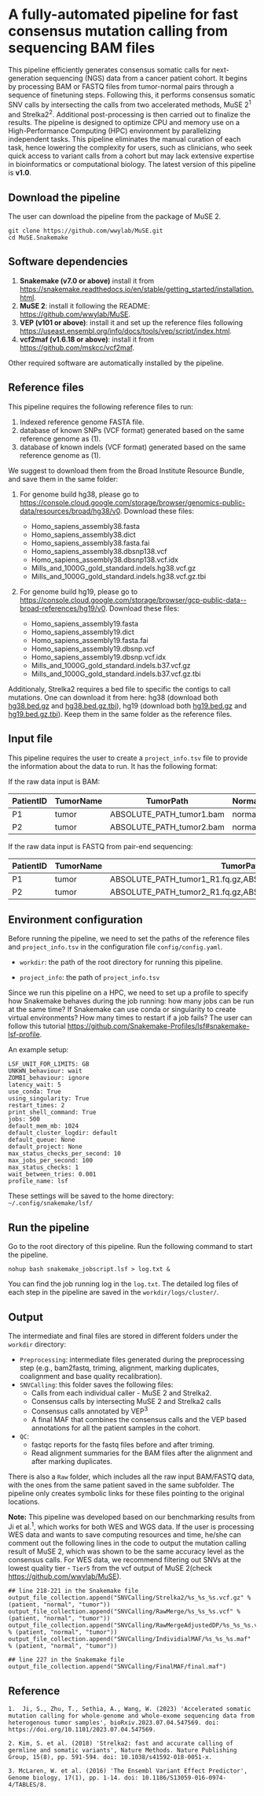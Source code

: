 # A fully-automated pipeline for fast consensus mutation calling from sequencing BAM files

This pipeline efficiently generates consensus somatic calls for next-generation sequencing (NGS) data from a cancer patient cohort. It begins by processing BAM or FASTQ files from tumor-normal pairs through a sequence of finetuning steps. Following this, it performs consensus somatic SNV calls by intersecting the calls from two accelerated methods, MuSE 2<sup>1</sup> and Strelka2<sup>2</sup>. Additional post-processing is then carried out to finalize the results. The pipeline is designed to optimize CPU and memory use on a High-Performance Computing (HPC) environment by parallelizing independent tasks. This pipeline eliminates the manual curation of each task, hence lowering the complexity for users, such as clinicians, who seek quick access to variant calls from a cohort but may lack extensive expertise in bioinformatics or computational biology. The latest version of this pipeline is **v1.0**.

## Download the pipeline
The user can download the pipeline from the package of MuSE 2. 

``` 
git clone https://github.com/wwylab/MuSE.git
cd MuSE.Snakemake
```

## Software dependencies

1. **Snakemake (v7.0 or above)** install it from https://snakemake.readthedocs.io/en/stable/getting_started/installation.html.
2. **MuSE 2**: install it following the README: https://github.com/wwylab/MuSE.
3. **VEP (v101 or above)**: install it and set up the reference files following https://useast.ensembl.org/info/docs/tools/vep/script/index.html.
4. **vcf2maf (v1.6.18 or above)**: install it from https://github.com/mskcc/vcf2maf.

Other required software are automatically installed by the pipeline. 

## Reference files

This pipeline requires the following reference files to run:
1. Indexed reference genome FASTA file.
2. database of known SNPs (VCF format) generated based on the same reference genome as (1).
3. database of known indels (VCF format) generated based on the same reference genome as (1).

We suggest to download them from the Broad Institute Resource Bundle, and save them in the same folder: 

1. For genome build hg38, please go to https://console.cloud.google.com/storage/browser/genomics-public-data/resources/broad/hg38/v0. Download these files:
   - Homo_sapiens_assembly38.fasta
   - Homo_sapiens_assembly38.dict
   - Homo_sapiens_assembly38.fasta.fai
   - Homo_sapiens_assembly38.dbsnp138.vcf
   - Homo_sapiens_assembly38.dbsnp138.vcf.idx
   - Mills_and_1000G_gold_standard.indels.hg38.vcf.gz
   - Mills_and_1000G_gold_standard.indels.hg38.vcf.gz.tbi

2. For genome build hg19, please go to https://console.cloud.google.com/storage/browser/gcp-public-data--broad-references/hg19/v0. Download these files:
   - Homo_sapiens_assembly19.fasta
   - Homo_sapiens_assembly19.dict
   - Homo_sapiens_assembly19.fasta.fai
   - Homo_sapiens_assembly19.dbsnp.vcf
   - Homo_sapiens_assembly19.dbsnp.vcf.idx
   - Mills_and_1000G_gold_standard.indels.b37.vcf.gz
   - Mills_and_1000G_gold_standard.indels.b37.vcf.gz.tbi

Additionaly, Strelka2 requires a bed file to specific the contigs to call mutations. One can download it from here: hg38 (download both [hg38.bed.gz](https://drive.google.com/file/d/1vrZuTrkRfP6e1agexpHJdST-JZpRmpjc/view?usp=sharing) and [hg38.bed.gz.tbi](https://drive.google.com/file/d/1PXq-AnqUmZHNfPpxfMwFed0D3TkU6pOS/view?usp=sharing)), hg19 (download both [hg19.bed.gz](https://drive.google.com/file/d/1kgpFMnw2h8duU7ts2DHFj3Ksewovv5cb/view?usp=sharing) and [hg19.bed.gz.tbi](https://drive.google.com/file/d/1yzb4K9J7ignDBCWzNBDJJmJpSpn886c5/view?usp=sharing)). Keep them in the same folder as the reference files.


## Input file
This pipeline requires the user to create a `project_info.tsv` file to provide the information about the data to run. It has the following format:

If the raw data input is BAM:

| PatientID | TumorName | TumorPath | NormalName | NormalPath | DataType |
| ---------- | --------- | ---------- | --------- | ---------- | --------- |
| P1  | tumor  | ABSOLUTE_PATH_tumor1.bam  |  normal | ABSOLUTE_PATH_normal1.bam  |  bam |
| P2  | tumor  | ABSOLUTE_PATH_tumor2.bam  |  normal | ABSOLUTE_PATH_normal2.bam  |  bam |

If the raw data input is FASTQ from pair-end sequencing:

| PatientID | TumorName | TumorPath | NormalName | NormalPath | DataType |
| ---------- | --------- | ---------- | --------- | ---------- | --------- |
| P1  | tumor  | ABSOLUTE_PATH_tumor1_R1.fq.gz,ABSOLUTE_PATH_tumor1_R2.fq.gz  |  normal | ABSOLUTE_PATH_normal1_R1.fq.gz,ABSOLUTE_PATH_normal1_R2.fq.gz  |  fastq |
| P2  | tumor  | ABSOLUTE_PATH_tumor2_R1.fq.gz,ABSOLUTE_PATH_tumor2_R2.fq.gz  |  normal | ABSOLUTE_PATH_normal2_R1.fq.gz,ABSOLUTE_PATH_normal2_R2.fq.gz  |  fastq |

## Environment configuration

Before running the pipeline, we need to set the paths of the reference files and `project_info.tsv` in the configuration file `config/config.yaml`. 

- `workdir`: the path of the root directory for running this pipeline. 

- `project_info`: the path of `project_info.tsv`

Since we run this pipeline on a HPC, we need to set up a profile to specify how Snakemake behaves during the job running: how many jobs can be run at the same time? If  Snakemake can use conda or singularity to create virtual environments? How many times to restart if a job fails? The user can follow this tutorial https://github.com/Snakemake-Profiles/lsf#snakemake-lsf-profile. 

An example setup:

```
LSF_UNIT_FOR_LIMITS: GB
UNKWN_behaviour: wait
ZOMBI_behaviour: ignore
latency_wait: 5
use_conda: True
using_singularity: True
restart_times: 2
print_shell_command: True
jobs: 500
default_mem_mb: 1024
default_cluster_logdir: default
default_queue: None
default_project: None
max_status_checks_per_second: 10
max_jobs_per_second: 100
max_status_checks: 1
wait_between_tries: 0.001
profile_name: lsf
```

These settings will be saved to the home directory: `~/.config/snakemake/lsf/`

## Run the pipeline

Go to the root directory of this pipeline. Run the following command to start the pipeline.

```nohup bash snakemake_jobscript.lsf > log.txt &```

You can find the job running log in the `log.txt`. The detailed log files of each step in the pipeline are saved in the `workdir/logs/cluster/`.

## Output

The intermediate and final files are stored in different folders under the `workdir` directory:
  - `Preprocessing`: intermediate files generated during the preprocessing step (e.g., bam2fastq, triming, alignment, marking
duplicates, coalignment and base quality recalibration).
  - `SNVCalling`: this folder saves the following files:
    - Calls from each individual caller - MuSE 2 and Strelka2.
    - Consensus calls by intersecting MuSE 2 and Strelka2 calls
    - Consensus calls annotated by VEP<sup>3</sup>
    - A final MAF that combines the consensus calls and the VEP based annotations for all the patient samples in the cohort.
  - `QC`: 
    - fastqc reports for the fastq files before and after triming.
    - Read alignment summaries for the BAM files after the alignment and after marking duplicates.

There is also a `Raw` folder, which includes all the raw input BAM/FASTQ data, with the ones from the same patient saved in the same subfolder. The pipeline only creates symbolic links for these files pointing to the original locations.

**Note:** This pipeline was developed based on our benchmarking results from Ji et al.<sup>1</sup>, which works for both WES and WGS data. If the user is processing WES data and wants to save computing resources and time, he/she can comment out the following lines in the code to output the mutation calling result of MuSE 2, which was shown to be the same accuracy level as the consensus calls. For WES data, we recommend filtering out SNVs at the lowest quality tier - `Tier5` from the vcf output of MuSE 2(check https://github.com/wwylab/MuSE).  

```
## line 218-221 in the Snakemake file
output_file_collection.append("SNVCalling/Strelka2/%s_%s_%s.vcf.gz" % (patient, "normal", "tumor"))
output_file_collection.append("SNVCalling/RawMerge/%s_%s_%s.vcf" % (patient, "normal", "tumor"))
output_file_collection.append("SNVCalling/RawMergeAdjustedDP/%s_%s_%s.vcf" % (patient, "normal", "tumor")) 
output_file_collection.append("SNVCalling/IndividialMAF/%s_%s_%s.maf" % (patient, "normal", "tumor"))

## line 227 in the Snakemake file
output_file_collection.append("SNVCalling/FinalMAF/final.maf")
```


## Reference
```
1.  Ji, S., Zhu, T., Sethia, A., Wang, W. (2023) 'Accelerated somatic mutation calling for whole-genome and whole-exome sequencing data from heterogenous tumor samples', bioRxiv.2023.07.04.547569. doi: https://doi.org/10.1101/2023.07.04.547569.

2. Kim, S. et al. (2018) 'Strelka2: fast and accurate calling of germline and somatic variants', Nature Methods. Nature Publishing Group, 15(8), pp. 591-594. doi: 10.1038/s41592-018-0051-x.

3. McLaren, W. et al. (2016) 'The Ensembl Variant Effect Predictor', Genome biology, 17(1), pp. 1-14. doi: 10.1186/S13059-016-0974-4/TABLES/8.
```
